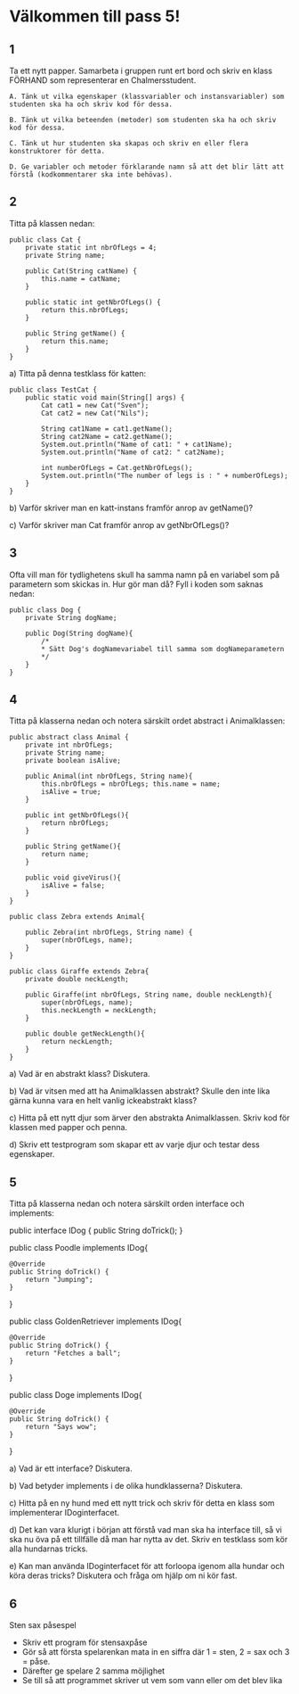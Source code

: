 # Välkommen till pass 5!

## 1

Ta ett nytt papper. Samarbeta i gruppen runt ert bord och skriv en klass FÖRHAND som representerar en Chalmers­student.

	A. Tänk ut vilka egenskaper (klassvariabler och instansvariabler) som studenten ska ha och skriv kod för dessa.

	B. Tänk ut vilka beteenden (metoder) som studenten ska ha och skriv kod för dessa.

	C. Tänk ut hur studenten ska skapas och skriv en eller flera konstruktorer för detta.

	D. Ge variabler och metoder förklarande namn så att det blir lätt att förstå (kod­kommentarer ska inte behövas).

## 2 

Titta på klassen nedan:
```
public class Cat {
	private static int nbrOfLegs = 4;
	private String name;

	public Cat(String catName) {
		this.name = catName;
	}

	public static int getNbrOfLegs() {
		return this.nbrOfLegs;
	}

	public String getName() {
		return this.name;
	}
}
```
a) Titta på denna testklass för katten:

```
public class TestCat {
	public static void main(String[] args) {
		Cat cat1 = new Cat("Sven");
		Cat cat2 = new Cat("Nils");

		String cat1Name = cat1.getName();
		String cat2Name = cat2.getName();
		System.out.println("Name of cat1: " + cat1Name);
		System.out.println("Name of cat2: " cat2Name);

		int numberOfLegs = Cat.getNbrOfLegs();
		System.out.println("The number of legs is : " + numberOfLegs);
	}
}
```

b) 
Varför skriver man en katt-instans framför anrop av getName()?

c) Varför skriver man Cat framför anrop av getNbrOfLegs()?


## 3 

Ofta vill man för tydlighetens skull ha samma namn på en variabel som på parametern som skickas in. Hur gör man då? Fyll i koden som saknas nedan:

```
public class Dog {
	private String dogName;

	public Dog(String dogName){
		/*
		* Sätt Dog's dogName­variabel till samma som dogName­parametern
		*/
￼￼	} 
}
```

## 4

Titta på klasserna nedan och notera särskilt ordet abstract i Animal­klassen:

```
public abstract class Animal {
	private int nbrOfLegs;
	private String name;
	private boolean isAlive;

	public Animal(int nbrOfLegs, String name){
		this.nbrOfLegs = nbrOfLegs; this.name = name;
		isAlive = true;
	}

	public int getNbrOfLegs(){
		return nbrOfLegs; 
	}

	public String getName(){ 
		return name;
	}

	public void giveVirus(){
		isAlive = false; 
	}
}

public class Zebra extends Animal{

	public Zebra(int nbrOfLegs, String name) {
		super(nbrOfLegs, name); 
	}
}

public class Giraffe extends Zebra{
	private double neckLength;

	public Giraffe(int nbrOfLegs, String name, double neckLength){
		super(nbrOfLegs, name);
		this.neckLength = neckLength; 
	}

	public double getNeckLength(){ 
		return neckLength;
	} 
}

```

a)
Vad är en abstrakt klass? Diskutera.

b)
Vad är vitsen med att ha Animal­klassen abstrakt? Skulle den inte lika gärna kunna vara en helt vanlig icke­abstrakt klass?

c)
Hitta på ett nytt djur som ärver den abstrakta Animal­klassen. Skriv kod för klassen med papper och penna.

d)
Skriv ett testprogram som skapar ett av varje djur och testar dess egenskaper.

## 5

Titta på klasserna nedan och notera särskilt orden interface och implements:

public interface IDog { 
	public String doTrick();
}

public class Poodle implements IDog{ 

	@Override
	public String doTrick() { 
		return "Jumping";
	} 
}

public class GoldenRetriever implements IDog{ 

	@Override
	public String doTrick() { 
		return "Fetches a ball";
	} 
}

public class Doge implements IDog{

 	@Override
	public String doTrick() { 
		return "Says wow";
	} 
}

a)
Vad är ett interface? Diskutera.

b)
Vad betyder implements i de olika hundklasserna? Diskutera.

c)
Hitta på en ny hund med ett nytt trick och skriv för detta en klass som implementerar IDog­interfacet.

d)
Det kan vara klurigt i början att förstå vad man ska ha interface till, så vi ska nu öva på ett tillfälle då man har nytta av det.
Skriv en testklass som kör alla hundarnas tricks.

e)
Kan man använda IDog­interfacet för att for­loopa igenom alla hundar och köra deras tricks? Diskutera och fråga om hjälp om ni kör fast.

## 6
Sten sax påse­spel

* Skriv ett program för stensaxpåse
* Gör så att första spelarenkan mata in en siffra där 1 = sten, 2 = sax och 3 = påse.
* Därefter ge spelare 2 samma möjlighet
* Se till så att programmet skriver ut vem som vann eller om det blev lika


